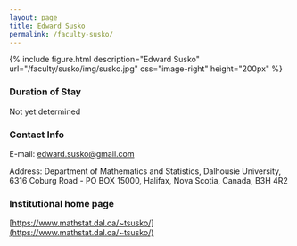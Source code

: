 ```yaml
---
layout: page
title: Edward Susko
permalink: /faculty-susko/
---
```

{% include figure.html description="Edward Susko" url="/faculty/susko/img/susko.jpg" css="image-right" height="200px" %}

### Duration of Stay
Not yet determined

### Contact Info 
E-mail: [edward.susko@gmail.com](mailto:edward.susko@gmail.com)

Address: Department of Mathematics and Statistics, Dalhousie University, 6316 Coburg Road - PO BOX 15000, Halifax, Nova Scotia, Canada, B3H 4R2

### Institutional home page 
[https://www.mathstat.dal.ca/~tsusko/](https://www.mathstat.dal.ca/~tsusko/)

